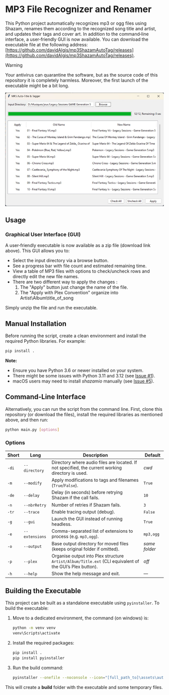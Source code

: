 # MP3 File Recognizer and Renamer

This Python project automatically recognizes mp3 or ogg files using Shazam, renames them according to the recognized song title and artist, and updates their tags and cover art. In addition to the command‑line interface, a user‑friendly GUI is now available. You can download the executable file at the following address: [https://github.com/davidAlgis/mp3ShazamAutoTag/releases](https://github.com/davidAlgis/mp3ShazamAutoTag/releases).

> [!WARNING]  
> Your antivirus can quarantine the software, but as the source code of this repository it is completely harmless. Moreover, the first launch of the executable might be a bit long. 

![](example-ui.jpg)

## Usage

### Graphical User Interface (GUI)

A user‑friendly executable is now available as a zip file (download link above). This GUI allows you to:
- Select the input directory via a browse button.
- See a progress bar with file count and estimated remaining time.
- View a table of MP3 files with options to check/uncheck rows and directly edit the new file names.
- There are two different way to apply the changes :
  1. The "Apply" button just change the name of the file.
  2. The "Apply with Plex Convention" organize into Artist\Album\title_of_song

Simply unzip the file and run the executable.


## Manual Installation

Before running the script, create a clean environment and install the required Python libraries. For example:

```bash
pip install .
```

**Note:**  
- Ensure you have Python 3.6 or newer installed on your system.  
- There might be some issues with Python 3.11 and 3.12 (see [Issue #1](https://github.com/davidAlgis/mp3ShazamAutoTag/issues/1)).  
- macOS users may need to install *shazamio* manually (see [Issue #5](https://github.com/davidAlgis/mp3ShazamAutoTag/issues/5)).


## Command‑Line Interface

Alternatively, you can run the script from the command line. First, clone this repository (or download the files), install the required libraries as mentioned above, and then run:

```bash
python main.py [options]
```

### Options

| Short | Long           | Description                                                                                             | Default       |
| ----- | -------------- | ------------------------------------------------------------------------------------------------------- | ------------- |
| `-di` | `--directory`  | Directory where audio files are located. If not specified, the current working directory is used.       | *cwd*         |
| `-m`  | `--modify`     | Apply modifications to tags and filenames (`True`/`False`).                                             | `True`        |
| `-de` | `--delay`      | Delay (in seconds) before retrying Shazam if the call fails.                                            | `10`          |
| `-n`  | `--nbrRetry`   | Number of retries if Shazam fails.                                                                      | `3`           |
| `-tr` | `--trace`      | Enable tracing output (debug).                                                                          | `False`       |
| `-g`  | `--gui`        | Launch the GUI instead of running headless.                                                             | `True`       |
| `-e`  | `--extensions` | Comma-separated list of extensions to process (e.g. `mp3,ogg`).                                         | `mp3,ogg`     |
| `-o`  | `--output`     | Base output directory for moved files (keeps original folder if omitted).                               | *same folder* |
| `-p`     | `--plex`       | Organise output into Plex structure `Artist/Album/Title.ext` (CLI equivalent of the GUI’s Plex button). | *off*         |
| `-h`  | `--help`       | Show the help message and exit.                                                                         | —             |


## Building the Executable

This project can be built as a standalone executable using `pyinstaller`. To build the executable:


1. Move to a dedicated environment, the command (on windows) is:
   ```bash
   python -m venv venv
   venv\Scripts\activate
   ```

1. Install the required packages:

   ```bash
   pip install .
   pip install pyinstaller
   ```

2. Run the build command:

   ```bash
   pyinstaller --onefile --noconsole --icon="[full_path_to]\assets\auto_tag.ico" --add-data="[full_path_to]\assets\auto_tag.ico;assets" --workpath=build --distpath=build --specpath=build main.py
   ```

This will create a **build** folder with the executable and some temporary files.
